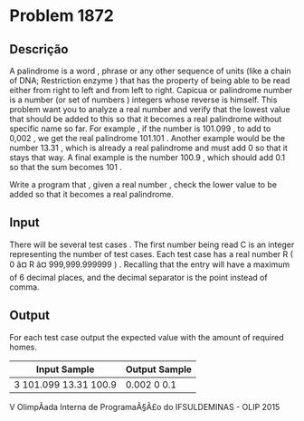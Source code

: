 # Problem 1872

Descrição
----------

A palindrome is a word , phrase or any other sequence of units (like a chain of DNA; Restriction enzyme ) that has the property of being able to be read either from right to left and from left to right. Capicua or palindrome number is a number (or set of numbers ) integers whose reverse is himself. This problem want you to analyze a real number and verify that the lowest value that should be added to this so that it becomes a real palindrome without specific name so far. For example , if the number is 101.099 , to add to 0,002 , we get the real palindrome 101.101 . Another example would be the number 13.31 , which is already a real palindrome and must add 0 so that it stays that way. A final example is the number 100.9 , which should add 0.1 so that the sum becomes 101 .

Write a program that , given a real number , check the lower value to be added so that it becomes a real palindrome.

Input
-----

There will be several test cases . The first number being read C is an integer representing the number of test cases. Each test case has a real number R ( 0 â¤ R â¤ 999,999.999999 ) . Recalling that the entry will have a maximum of 6 decimal places, and the decimal separator is the point instead of comma.

Output
------

For each test case output the expected value with the amount of required homes.


| Input Sample | Output Sample |
| --- | --- |
| 3  101.099  13.31  100.9 | 0.002  0  0.1 |

V OlimpÃ­ada Interna de ProgramaÃ§Ã£o do IFSULDEMINAS - OLIP 2015

